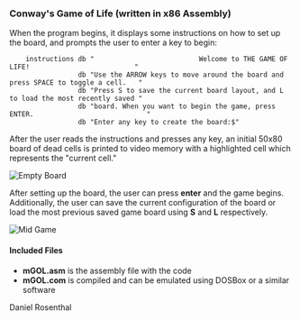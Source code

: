 ### Conway's Game of Life (written in x86 Assembly)


When the program begins, it displays some instructions on how to set up the board, and prompts the user to enter a key to begin:
```Assembly
    instructions db "                          Welcome to THE GAME OF LIFE!                          "
                 db "Use the ARROW keys to move around the board and press SPACE to toggle a cell.   "
                 db "Press S to save the current board layout, and L to load the most recently saved "
                 db "board. When you want to begin the game, press ENTER.                            "
                 db "Enter any key to create the board:$"
```
After the user reads the instructions and presses any key, an initial 50x80 board of dead cells is printed to video memory with a highlighted cell which represents the "current cell."

![Empty Board](https://i.imgur.com/T2mZAQ5.png)

After setting up the board, the user can press __enter__ and the game begins. Additionally, the user can save the current configuration of the board or load the most previous saved game board using __S__ and __L__ respectively.

![Mid Game](https://i.imgur.com/iIuljWM.png)

#### Included Files
* __mGOL.asm__ is the assembly file with the code
* __mGOL.com__ is compiled and can be emulated using DOSBox or a similar software

Daniel Rosenthal
